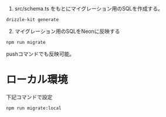 1. src/schema.ts をもとにマイグレーション用のSQLを作成する。

```
drizzle-kit generate
```

2. マイグレーション用のSQLをNeonに反映する

```
npm run migrate
```

pushコマンドでも反映可能。

# ローカル環境

下記コマンドで設定

```
npm run migrate:local
```
